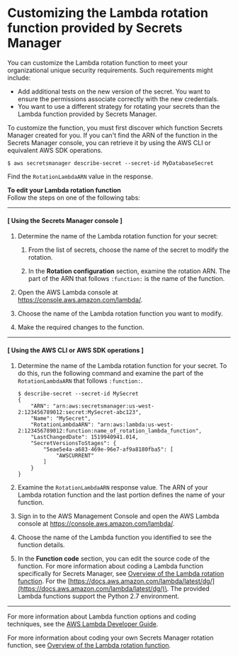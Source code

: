 # Customizing the Lambda rotation function provided by Secrets Manager<a name="rotating-secrets-customize-rds-lambda"></a>

You can customize the Lambda rotation function to meet your organizational unique security requirements\. Such requirements might include:
+ Add additional tests on the new version of the secret\. You want to ensure the permissions associate correctly with the new credentials\.
+ You want to use a different strategy for rotating your secrets than the Lambda function provided by Secrets Manager\. 

To customize the function, you must first discover which function Secrets Manager created for you\. If you can't find the ARN of the function in the Secrets Manager console, you can retrieve it by using the AWS CLI or equivalent AWS SDK operations\. 

```
$ aws secretsmanager describe-secret --secret-id MyDatabaseSecret
```

Find the `RotationLambdaARN` value in the response\.

**To edit your Lambda rotation function**  
Follow the steps on one of the following tabs:

------
#### [ Using the Secrets Manager console ]

1. Determine the name of the Lambda rotation function for your secret:

   1. From the list of secrets, choose the name of the secret to modify the rotation\.

   1. In the **Rotation configuration** section, examine the rotation ARN\. The part of the ARN that follows `:function:` is the name of the function\.

1. Open the AWS Lambda console at [https://console\.aws\.amazon\.com/lambda/](https://console.aws.amazon.com/lambda/)\.

1. Choose the name of the Lambda rotation function you want to modify\.

1. Make the required changes to the function\. 

------
#### [ Using the AWS CLI or AWS SDK operations ]

1. Determine the name of the Lambda rotation function for your secret\. To do this, run the following command and examine the part of the `RotationLambdaARN` that follows `:function:`\.

   ```
   $ describe-secret --secret-id MySecret
   {
       "ARN": "arn:aws:secretsmanager:us-west-2:123456789012:secret:MySecret-abc123",
       "Name": "MySecret",
       "RotationLambdaARN": "arn:aws:lambda:us-west-2:123456789012:function:name_of_rotation_lambda_function",
       "LastChangedDate": 1519940941.014,
       "SecretVersionsToStages": {
           "5eae5e4a-a683-469e-96e7-af9a8180fba5": [
               "AWSCURRENT"
           ]
       }
   }
   ```

1. Examine the `RotationLambdaARN` response value\. The ARN of your Lambda rotation function and the last portion defines the name of your function\.

1. Sign in to the AWS Management Console and open the AWS Lambda console at [https://console\.aws\.amazon\.com/lambda/](https://console.aws.amazon.com/lambda/)\.

1. Choose the name of the Lambda function you identified to see the function details\.

1.  In the **Function code** section, you can edit the source code of the function\. For more information about coding a Lambda function specifically for Secrets Manager, see [Overview of the Lambda rotation function](rotating-secrets-lambda-function-overview.md)\. For the [https://docs.aws.amazon.com/lambda/latest/dg/](https://docs.aws.amazon.com/lambda/latest/dg/)\. The provided Lambda functions support the Python 2\.7 environment\.

------

For more information about Lambda function options and coding techniques, see the [AWS Lambda Developer Guide](https://docs.aws.amazon.com/lambda/latest/dg/)\. 

For more information about coding your own Secrets Manager rotation function, see [Overview of the Lambda rotation function](rotating-secrets-lambda-function-overview.md)\.